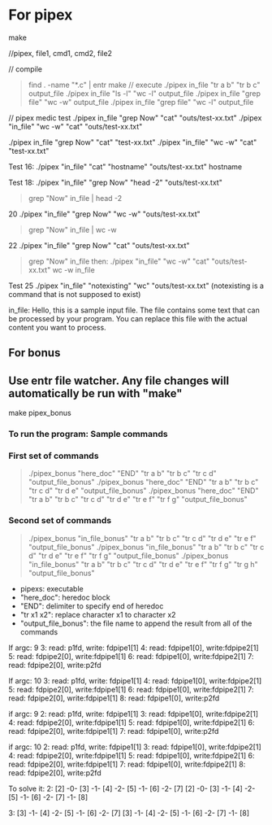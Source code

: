 # For pipex

make

//pipex, file1, cmd1, cmd2, file2

// compile
> find . -name "*.c" | entr make
// execute
> ./pipex in_file "tr a b" "tr b c" output_file
> ./pipex in_file "ls -l" "wc -l" output_file
> ./pipex in_file "grep file" "wc -w" output_file
> ./pipex in_file "grep file" "wc -l" output_file

// pipex medic test
./pipex in_file "grep Now" "cat" "outs/test-xx.txt"
./pipex "in_file" "wc -w" "cat" "outs/test-xx.txt"

./pipex in_file "grep Now" "cat" "test-xx.txt"
./pipex "in_file" "wc -w" "cat" "test-xx.txt"


Test 16:
./pipex "in_file" "cat" "hostname" "outs/test-xx.txt"
hostname

Test 18:
./pipex "in_file" "grep Now" "head -2" "outs/test-xx.txt"
>grep "Now" in_file | head -2 

20
./pipex "in_file" "grep Now" "wc -w" "outs/test-xx.txt"
>grep "Now" in_file | wc -w

22
./pipex "in_file" "grep Now" "cat" "outs/test-xx.txt"
>grep "Now" in_file
then:
./pipex "in_file" "wc -w" "cat" "outs/test-xx.txt"
>wc -w in_file

Test 25
./pipex "in_file" "notexisting" "wc" "outs/test-xx.txt"
(notexisting is a command that is not supposed to exist)

in_file:
Hello, this is a sample input file.
The file contains some text that can be processed by your program.
You can replace this file with the actual content you want to process.

## For bonus

## Use entr file watcher. Any file changes will automatically be run with "make"

<!-- find . -name "*.c" | entr make -->
make pipex_bonus

### To run the program: Sample commands

### First set of commands

> ./pipex_bonus "here_doc" "END" "tr a b" "tr b c" "tr c d" "output_file_bonus"
> ./pipex_bonus "here_doc" "END" "tr a b" "tr b c" "tr c d" "tr d e" "output_file_bonus"
> ./pipex_bonus "here_doc" "END" "tr a b" "tr b c" "tr c d" "tr d e" "tr e f" "tr f g" "output_file_bonus"

### Second set of commands

> ./pipex_bonus "in_file_bonus" "tr a b" "tr b c" "tr c d" "tr d e"  "tr e f"  "output_file_bonus"
> ./pipex_bonus "in_file_bonus" "tr a b" "tr b c" "tr c d" "tr d e"  "tr e f" "tr f g" "output_file_bonus"
> ./pipex_bonus "in_file_bonus" "tr a b" "tr b c" "tr c d" "tr d e"  "tr e f" "tr f g" "tr g h" "output_file_bonus"

- pipexs: executable
- "here_doc": heredoc block
- "END": delimiter to specify end of heredoc
- "tr x1 x2": replace character x1 to character x2
- "output_file_bonus": the file name to append the result from all of the commands

If argc: 9
3: read: p1fd, write: fdpipe1[1]
4: read: fdpipe1[0], write:fdpipe2[1]
5: read: fdpipe2[0], write:fdpipe1[1]
6: read: fdpipe1[0], write:fdpipe2[1]
7: read: fdpipe2[0], write:p2fd

If argc: 10
3: read: p1fd, write: fdpipe1[1]
4: read: fdpipe1[0], write:fdpipe2[1]
5: read: fdpipe2[0], write:fdpipe1[1]
6: read: fdpipe1[0], write:fdpipe2[1]
7: read: fdpipe2[0], write:fdpipe1[1]
8: read: fdpipe1[0], write:p2fd

if argc: 9
2: read: p1fd, write: fdpipe1[1]
3: read: fdpipe1[0], write:fdpipe2[1]
4: read: fdpipe2[0], write:fdpipe1[1]
5: read: fdpipe1[0], write:fdpipe2[1]
6: read: fdpipe2[0], write:fdpipe1[1]
7: read: fdpipe1[0], write:p2fd

if argc: 10
2: read: p1fd, write: fdpipe1[1]
3: read: fdpipe1[0], write:fdpipe2[1]
4: read: fdpipe2[0], write:fdpipe1[1]
5: read: fdpipe1[0], write:fdpipe2[1]
6: read: fdpipe2[0], write:fdpipe1[1]
7: read: fdpipe1[0], write:fdpipe2[1]
8: read: fdpipe2[0], write:p2fd

To solve it:
2:
[2] -0- [3] -1- [4] -2- [5] -1- [6] -2- [7]
[2] -0- [3] -1- [4] -2- [5] -1- [6] -2- [7] -1- [8]

3:
[3] -1- [4] -2- [5] -1- [6] -2- [7]
[3] -1- [4] -2- [5] -1- [6] -2- [7] -1- [8]
